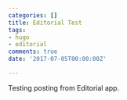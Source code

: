 ```yaml
---
categories: []
title: Editorial Test
tags:
- hugo
- editorial
comments: true
date: '2017-07-05T00:00:00Z'

---
```

Testing posting from Editorial app.
